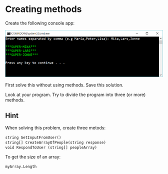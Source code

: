 ﻿# Creating methods

Create the following console app:

![](picture.png) 

First solve this without using methods. Save this solution.

Look at your program. Try to divide the program into three (or more) methods.

## Hint

When solving this problem, create three metods: 

    string GetInputFromUser()
    string[] CreateArrayOfPeople(string response)
    void RespondToUser (string[] peopleArray)

To get the size of an array:

    myArray.Length 

